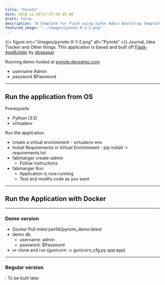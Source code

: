 ```yaml
---
title: "Pynote"
date: 2018-12-26T17:57:50-05:00
draft: false
description: "A template for Flask using Sufee Admin Bootstrap template."
featured_image: "../images/pynote-0-1-2.png"
---
```

{{< figure src="/images/pynote-0-1-2.png" alt="Pynote" >}}
Journal, Idea Tracker and Other things. This application is based and built off [Flask-AppBuilder](https://github.com/dpgaspar/Flask-AppBuilder) by [dpgaspar](https://github.com/dpgaspar)

Running demo hosted at [pynote.devsetgo.com](https://pynote.devsetgo.com)

* username Admin
* password $Password

-------------------------------------------------------------
## Run the application from OS
Prerequisits
* Python (3.5)
* virtualenv

Run the application
* create a virtual environment - virtualenv env
* Install Requirements in Virtual Environment - pip install -r requirements.txt
* fabmanger create-admin
    - Follow instructions
* fabmanger Run
    - Application is now running
    - Test and modify code as you want

----------------------------------------------------------
## Run the Application with Docker
----------------------------------------------------------
### Demo version
* Docker Pull mikeryan56/pynote_demo:latest
* demo db
    - username: admin
    - password: $Password
* or clone and run (gunicorn -c gunicorn_cfg.py app:app)

----------------------------------------------------------
### Regular version
: To be built later